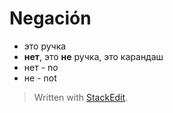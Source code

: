 
# Negación

- это ручка
- **нет**, это **не** ручка, это карандаш
- нет - no
- не - not

> Written with [StackEdit](https://stackedit.io/).
<!--stackedit_data:
eyJoaXN0b3J5IjpbMTIxNTE2NjkxLDIwMzA2OTE4M119
-->